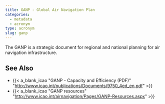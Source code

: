 ```yaml
---
title: GANP - Global Air Navigation Plan
categories:
  - metadata
  - acronym
type: acronym
slug: ganp
---
```


The GANP is a strategic document for regional and national planning
for air navigation infrastructure.

## See Also

* {{< a_blank_icao "GANP - Capacity and Efficiency (PDF)" "http://www.icao.int/publications/Documents/9750_4ed_en.pdf" >}}
* {{< a_blank_icao "GANP resources" "http://www.icao.int/airnavigation/Pages/GANP-Resources.aspx" >}}
